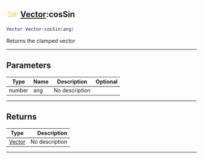 ## <img src="../../.gitbook/assets/shared.png" width="32" height="32" /> [Vector](../vector/README.md):cosSin

```lua
Vector Vector:cosSin(ang)
```

Returns the clamped vector<br>

-----------------
## Parameters

| Type   | Name | Description | Optional |
| ------ | ---- | ----------- | -------: |
| number | ang | No description |  |

-----------------
## Returns

| Type   | Description |
| ------ | ----------: |
| [Vector](../vector/README.md) | No description |


--------